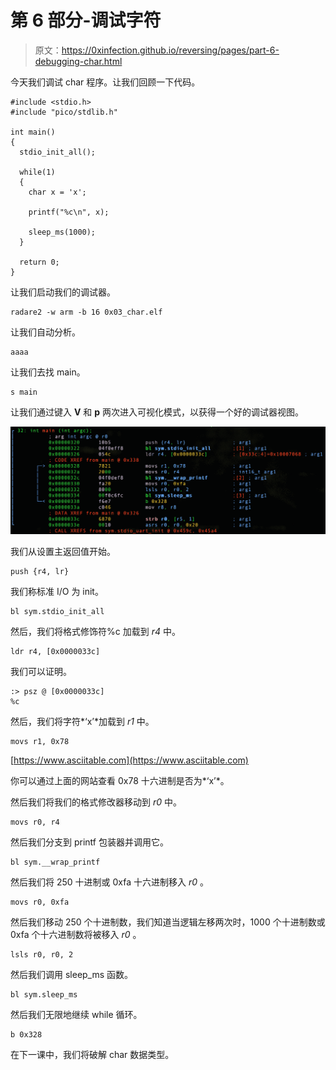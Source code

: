 # 第 6 部分-调试字符

> 原文：<https://0xinfection.github.io/reversing/pages/part-6-debugging-char.html>

今天我们调试 char 程序。让我们回顾一下代码。

```
#include <stdio.h>
#include "pico/stdlib.h"

int main() 
{
  stdio_init_all();

  while(1) 
  {
    char x = 'x';

    printf("%c\n", x);

    sleep_ms(1000);
  }

  return 0;
}

```

让我们启动我们的调试器。

```
radare2 -w arm -b 16 0x03_char.elf

```

让我们自动分析。

```
aaaa

```

让我们去找 main。

```
s main

```

让我们通过键入 **V** 和 **p** 两次进入可视化模式，以获得一个好的调试器视图。

![](img/d58c526e2669861546f619a0ff5b9e48.png)

我们从设置主返回值开始。

```
push {r4, lr}

```

我们称标准 I/O 为 init。

```
bl sym.stdio_init_all

```

然后，我们将格式修饰符%c 加载到 *r4* 中。

```
ldr r4, [0x0000033c]

```

我们可以证明。

```
:> psz @ [0x0000033c]
%c

```

然后，我们将字符*‘x’*加载到 *r1* 中。

```
movs r1, 0x78

```

[https://www.asciitable.com](https://www.asciitable.com)

你可以通过上面的网站查看 0x78 十六进制是否为*‘x’*。

然后我们将我们的格式修改器移动到 *r0* 中。

```
movs r0, r4 

```

然后我们分支到 printf 包装器并调用它。

```
bl sym.__wrap_printf

```

然后我们将 250 十进制或 0xfa 十六进制移入 *r0* 。

```
movs r0, 0xfa

```

然后我们移动 250 个十进制数，我们知道当逻辑左移两次时，1000 个十进制数或 0xfa 个十六进制数将被移入 *r0* 。

```
lsls r0, r0, 2

```

然后我们调用 sleep_ms 函数。

```
bl sym.sleep_ms

```

然后我们无限地继续 while 循环。

```
b 0x328

```

在下一课中，我们将破解 char 数据类型。